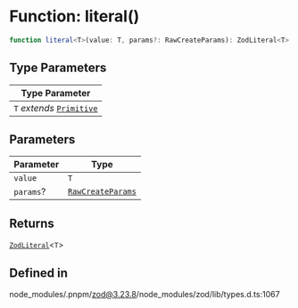 # Function: literal()

```ts
function literal<T>(value: T, params?: RawCreateParams): ZodLiteral<T>
```

## Type Parameters

| Type Parameter |
| ------ |
| `T` *extends* [`Primitive`](../type-aliases/Primitive.md) |

## Parameters

| Parameter | Type |
| ------ | ------ |
| `value` | `T` |
| `params`? | [`RawCreateParams`](../type-aliases/RawCreateParams.md) |

## Returns

[`ZodLiteral`](../classes/ZodLiteral.md)\<`T`\>

## Defined in

node\_modules/.pnpm/zod@3.23.8/node\_modules/zod/lib/types.d.ts:1067
